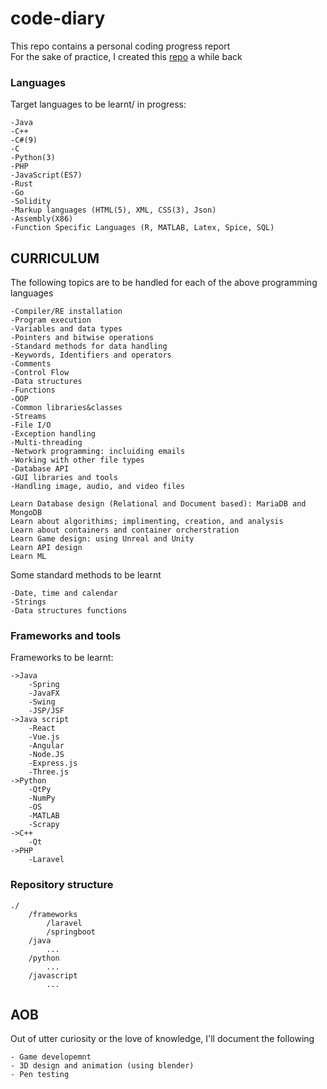# code-diary
This repo contains a personal coding progress report <br>
For the sake of practice, I created this <a href="https://github.com/TheParadox20/competitive_programming">repo</a> a while back

### Languages
Target languages to be learnt/ in progress:

	-Java
	-C++
	-C#(9)
	-C
	-Python(3)
    -PHP
	-JavaScript(ES7)
    -Rust
    -Go
    -Solidity
	-Markup languages (HTML(5), XML, CSS(3), Json)
	-Assembly(X86)
	-Function Specific Languages (R, MATLAB, Latex, Spice, SQL)

## CURRICULUM
The following topics are to be handled for each of the above programming languages

    -Compiler/RE installation
    -Program execution
    -Variables and data types
    -Pointers and bitwise operations
    -Standard methods for data handling
    -Keywords, Identifiers and operators
    -Comments
    -Control Flow
    -Data structures
    -Functions
    -OOP
    -Common libraries&classes
    -Streams
    -File I/O
    -Exception handling
    -Multi-threading
    -Network programming: incluiding emails
    -Working with other file types
    -Database API
    -GUI libraries and tools
    -Handling image, audio, and video files

    Learn Database design (Relational and Document based): MariaDB and MongoDB
    Learn about algorithims; implimenting, creation, and analysis
    Learn about containers and container orcherstration
    Learn Game design: using Unreal and Unity
    Learn API design
    Learn ML

Some standard methods to be learnt

    -Date, time and calendar
    -Strings
    -Data structures functions

### Frameworks and tools
Frameworks to be learnt:

	->Java
		-Spring
		-JavaFX
		-Swing
		-JSP/JSF
	->Java script
		-React
		-Vue.js
		-Angular
		-Node.JS
		-Express.js
		-Three.js
	->Python
		-QtPy
		-NumPy
		-OS
		-MATLAB
		-Scrapy
	->C++
		-Qt
    ->PHP
        -Laravel

### Repository structure

    ./
        /frameworks
            /laravel
            /springboot
        /java
            ...
        /python
            ...
        /javascript
            ...


## AOB

Out of utter curiosity or the love of knowledge, I'll document the following

    - Game developemnt
    - 3D design and animation (using blender)
    - Pen testing